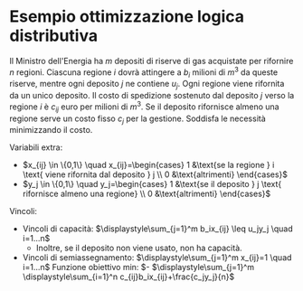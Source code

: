 # Esempio ottimizzazione logica distributiva

Il Ministro dell'Energia ha $m$ depositi di riserve di gas acquistate per rifornire $n$ regioni. Ciascuna regione $i$ dovrà attingere a $b_i$ milioni di $m^3$ da queste riserve, mentre ogni deposito $j$ ne contiene $u_j$. Ogni regione viene rifornita da un unico deposito. Il costo di spedizione sostenuto dal deposito $j$ verso la regione $i$ è $c_{ij}$ euro per milioni di $m^3$. Se il deposito rifornisce almeno una regione serve un costo fisso $c_j$ per la gestione.
Soddisfa le necessità minimizzando il costo.

Variabili extra:
- $x_{ij} \in \{0,1\} \quad x_{ij}=\begin{cases} 1 &\text{se la regione } i \text{ viene rifornita dal deposito } j \\ 0 &\text{altrimenti} \end{cases}$
- $y_j \in \{0,1\} \quad y_j=\begin{cases} 1 &\text{se il deposito } j \text{ rifornisce almeno una regione} \\ 0 &\text{altrimenti} \end{cases}$

Vincoli:
- Vincoli di capacità: $\displaystyle\sum_{j=1}^m b_ix_{ij} \leq u_jy_j \quad i=1...n$
	- Inoltre, se il deposito non viene usato, non ha capacità.
- Vincoli di semiassegnamento: $\displaystyle\sum_{j=1}^m x_{ij}=1 \quad i=1...n$
Funzione obiettivo min: $- $\displaystyle\sum_{j=1}^m \displaystyle\sum_{i=1}^n c_{ij}b_ix_{ij}+\frac{c_jy_j}{n}$